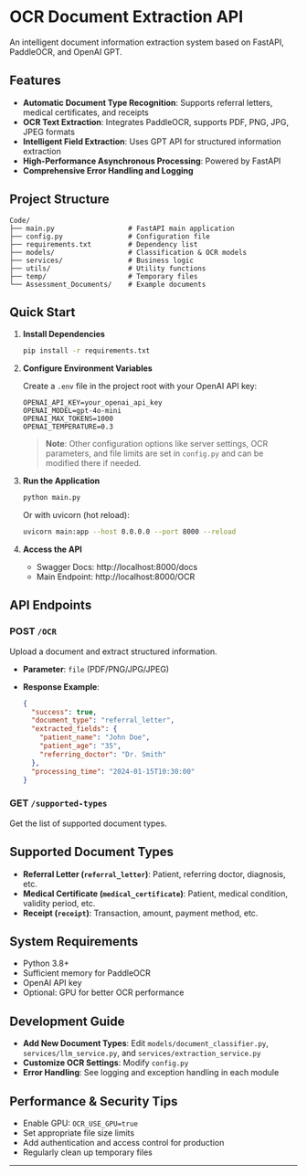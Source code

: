 # OCR Document Extraction API

An intelligent document information extraction system based on FastAPI, PaddleOCR, and OpenAI GPT.

## Features

- **Automatic Document Type Recognition**: Supports referral letters, medical certificates, and receipts
- **OCR Text Extraction**: Integrates PaddleOCR, supports PDF, PNG, JPG, JPEG formats
- **Intelligent Field Extraction**: Uses GPT API for structured information extraction
- **High-Performance Asynchronous Processing**: Powered by FastAPI
- **Comprehensive Error Handling and Logging**

## Project Structure

```
Code/
├── main.py                  # FastAPI main application
├── config.py                # Configuration file
├── requirements.txt         # Dependency list
├── models/                  # Classification & OCR models
├── services/                # Business logic
├── utils/                   # Utility functions
├── temp/                    # Temporary files
└── Assessment_Documents/    # Example documents
```

## Quick Start

1. **Install Dependencies**

   ```bash
   pip install -r requirements.txt
   ```

2. **Configure Environment Variables**

   Create a `.env` file in the project root with your OpenAI API key:

   ```env
   OPENAI_API_KEY=your_openai_api_key
   OPENAI_MODEL=gpt-4o-mini
   OPENAI_MAX_TOKENS=1000
   OPENAI_TEMPERATURE=0.3
   ```

   > **Note**: Other configuration options like server settings, OCR parameters, and file limits are set in `config.py` and can be modified there if needed.

3. **Run the Application**

   ```bash
   python main.py
   ```
   Or with uvicorn (hot reload):
   ```bash
   uvicorn main:app --host 0.0.0.0 --port 8000 --reload
   ```

4. **Access the API**

   - Swagger Docs: http://localhost:8000/docs
   - Main Endpoint: http://localhost:8000/OCR

## API Endpoints

### POST `/OCR`

Upload a document and extract structured information.

- **Parameter**: `file` (PDF/PNG/JPG/JPEG)
- **Response Example**:

  ```json
  {
    "success": true,
    "document_type": "referral_letter",
    "extracted_fields": {
      "patient_name": "John Doe",
      "patient_age": "35",
      "referring_doctor": "Dr. Smith"
    },
    "processing_time": "2024-01-15T10:30:00"
  }
  ```

### GET `/supported-types`

Get the list of supported document types.

## Supported Document Types

- **Referral Letter (`referral_letter`)**: Patient, referring doctor, diagnosis, etc.
- **Medical Certificate (`medical_certificate`)**: Patient, medical condition, validity period, etc.
- **Receipt (`receipt`)**: Transaction, amount, payment method, etc.

## System Requirements

- Python 3.8+
- Sufficient memory for PaddleOCR
- OpenAI API key
- Optional: GPU for better OCR performance

## Development Guide

- **Add New Document Types**: Edit `models/document_classifier.py`, `services/llm_service.py`, and `services/extraction_service.py`
- **Customize OCR Settings**: Modify `config.py`
- **Error Handling**: See logging and exception handling in each module

## Performance & Security Tips

- Enable GPU: `OCR_USE_GPU=true`
- Set appropriate file size limits
- Add authentication and access control for production
- Regularly clean up temporary files

---
